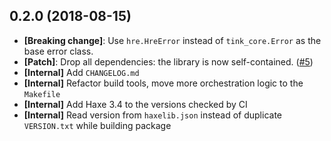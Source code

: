 ## 0.2.0 (2018-08-15)

- **[Breaking change]**: Use `hre.HreError` instead of `tink_core.Error` as the base error class.
- **[Patch]**: Drop all dependencies: the library is now self-contained. ([#5](https://gitlab.com/demurgos/hre/issues))
- **[Internal]** Add `CHANGELOG.md`
- **[Internal]** Refactor build tools, move more orchestration logic to the `Makefile`
- **[Internal]** Add Haxe 3.4 to the versions checked by CI
- **[Internal]** Read version from `haxelib.json` instead of duplicate `VERSION.txt` while building package

